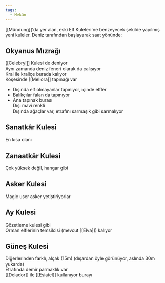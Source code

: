 ```yaml
---
tags:
  - Mekân
---  
```

  
[[Mündung]]'da yer alan, eski Elf Kuleleri'ne benzeyecek şekilde yapılmış yeni kuleler. Deniz tarafından başlayarak saat yönünde:  
  
## Okyanus Mızrağı  
[[Celebryl]] Kulesi de deniyor  
Aynı zamanda deniz feneri olarak da çalışıyor  
Kral ile kraliçe burada kalıyor  
Köşesinde [[Mellora]] tapınağı var  
- Dışında elf olmayanlar tapınıyor, içinde elfler  
- Balıkçılar falan da tapınıyor  
- Ana tapınak burası  
Dışı mavi renkli  
Dışında ağaçlar var, etrafını sarmaşık gibi sarmalıyor  
  
## Sanatkâr Kulesi  
En kısa olanı  
  
## Zanaatkâr Kulesi  
Çok yüksek değil, hangar gibi  
  
## Asker Kulesi  
Magic user asker yetiştiriyorlar  
  
## Ay Kulesi  
Gözetleme kulesi gibi  
Orman elflerinin temsilcisi (mevcut [[Elva]]) kalıyor  
  
## Güneş Kulesi  
Diğerlerinden farklı, alçak (15m) (dışardan öyle görünüyor, aslında 30m yukarda)  
Etrafında demir parmaklık var  
[[Delador]] ile [[Esiatel]] kullanıyor burayı